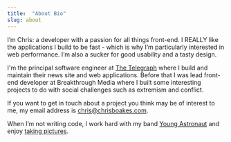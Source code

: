 ```yaml
---
title:  "About Bio"
slug: about
---
```


I’m Chris: a developer with a passion for all things front-end. I REALLY like the applications I build to be fast - which is why I’m particularly interested in web performance. I’m also a sucker for good usability and a tasty design.

I'm the principal software engineer at [The Telegraph](https://www.telegraph.co.uk/) where I build and maintain their news site and web applications. Before that I was lead front-end developer at Breakthrough Media where I built some interesting projects to do with social challenges such as extremism and conflict.

If you want to get in touch about a project you think may be of interest to me, my email address is [chris@chrisboakes.com](mailto:chris@chrisboakes.com).

When I’m not writing code, I work hard with my band [Young Astronaut](https://youngastronaut.co.uk/) and enjoy [taking pictures](https://www.instagram.com/crboakes/).
